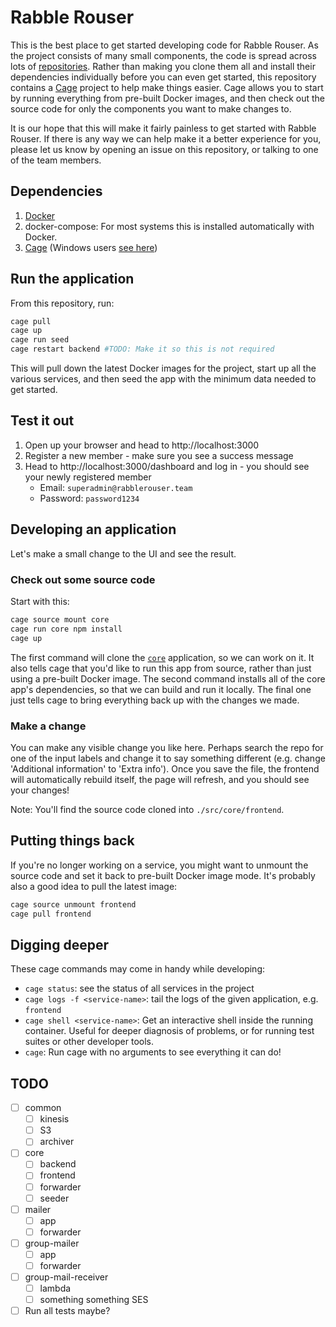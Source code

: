 # Rabble Rouser

This is the best place to get started developing code for Rabble Rouser. As the project consists of many small components,
the code is spread across lots of [repositories](https://github.com/rabblerouser). Rather than making you clone them all
and install their dependencies individually before you can even get started, this repository contains a [Cage](http://cage.faraday.io)
project to help make things easier. Cage allows you to start by running everything from pre-built Docker images, and
then check out the source code for only the components you want to make changes to.

It is our hope that this will make it fairly painless to get started with Rabble Rouser. If there is any way we can help
make it a better experience for you, please let us know by opening an issue on this repository, or talking to one of the
team members.

## Dependencies

1. [Docker](https://store.docker.com/search?type=edition&offering=community)
2. docker-compose: For most systems this is installed automatically with Docker.
3. [Cage](http://cage.faraday.io/setup) (Windows users [see here](https://github.com/faradayio/cage/blob/master/WINDOWS.md))

## Run the application

From this repository, run:

```sh
cage pull
cage up
cage run seed
cage restart backend #TODO: Make it so this is not required
```

This will pull down the latest Docker images for the project, start up all the various services, and then seed the app
with the minimum data needed to get started.

## Test it out

1. Open up your browser and head to http://localhost:3000
2. Register a new member - make sure you see a success message
3. Head to http://localhost:3000/dashboard and log in - you should see your newly registered member
    - Email: `superadmin@rabblerouser.team`
    - Password: `password1234`

## Developing an application

Let's make a small change to the UI and see the result.

### Check out some source code

Start with this:

```sh
cage source mount core
cage run core npm install
cage up
```

The first command will clone the [`core`](https://github.com/rabblerouser/core) application, so we can work on it. It
also tells cage that you'd like to run this app from source, rather than just using a pre-built Docker image.
The second command installs all of the core app's dependencies, so that we can build and run it locally.
The final one just tells cage to bring everything back up with the changes we made.

### Make a change

You can make any visible change you like here. Perhaps search the repo for one of the input labels and change it to say
something different (e.g. change 'Additional information' to 'Extra info'). Once you save the file, the frontend will
automatically rebuild itself, the page will refresh, and you should see your changes!

Note: You'll find the source code cloned into `./src/core/frontend`.

## Putting things back

If you're no longer working on a service, you might want to unmount the source code and set it back to pre-built Docker
image mode. It's probably also a good idea to pull the latest image:

```sh
cage source unmount frontend
cage pull frontend
```

## Digging deeper

These cage commands may come in handy while developing:

- `cage status`: see the status of all services in the project
- `cage logs -f <service-name>`: tail the logs of the given application, e.g. `frontend`
- `cage shell <service-name>`: Get an interactive shell inside the running container. Useful for deeper diagnosis of
  problems, or for running test suites or other developer tools.
- `cage`: Run cage with no arguments to see everything it can do!

## TODO
- [ ] common
  - [ ] kinesis
  - [ ] S3
  - [ ] archiver
- [ ] core
  - [ ] backend
  - [ ] frontend
  - [ ] forwarder
  - [ ] seeder
- [ ] mailer
  - [ ] app
  - [ ] forwarder
- [ ] group-mailer
  - [ ] app
  - [ ] forwarder
- [ ] group-mail-receiver
  - [ ] lambda
  - [ ] something something SES
- [ ] Run all tests maybe?
